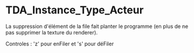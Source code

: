 # TDA_Instance_Type_Acteur

La suppression d'élément de la file fait planter le programme (en plus de ne pas supprimer la texture du renderer).

Controles : 'z' pour enFiler et 's' pour déFiler
